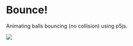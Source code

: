# Bounce!
Animating balls bouncing (no collision) using p5js. 

<img src="media/bounceAnimation.gif"/>
